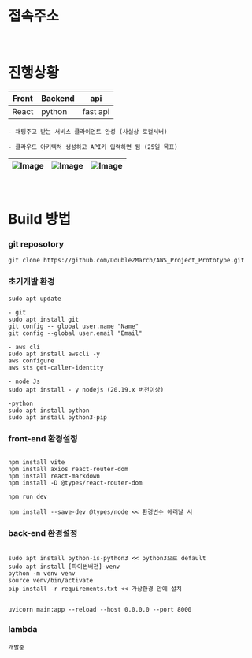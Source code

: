 # 접속주소


<br/>

# 진행상황
|Front|Backend|api|
|-|-|-|
|React|python|fast api|

```
- 채팅주고 받는 서비스 클라이언트 완성 (사실상 로컬서버)

- 클라우드 아키텍처 생성하고 API키 입력하면 됨 (25일 목표)
```

|![Image](https://github.com/user-attachments/assets/3aaf3bd6-0cca-4748-a38c-5c0731245c94)|![Image](https://github.com/user-attachments/assets/9784421b-82ae-431f-8f3a-6555d51a3707)|![Image](https://github.com/user-attachments/assets/59a2aea2-b6a6-4b25-a66a-fe618d241523)|
|-|-|-|

<br>

# Build 방법

### git reposotory
```
git clone https://github.com/Double2March/AWS_Project_Prototype.git
```

### 초기개발 환경
```
sudo apt update

- git
sudo apt install git
git config -- global user.name "Name"
git config --global user.email "Email"

- aws cli
sudo apt install awscli -y
aws configure
aws sts get-caller-identity

- node Js
sudo apt install - y nodejs (20.19.x 버전이상)

-python
sudo apt install python
sudo apt install python3-pip

```
### front-end 환경설정
```

npm install vite
npm install axios react-router-dom
npm install react-markdown
npm install -D @types/react-router-dom

npm run dev

npm install --save-dev @types/node << 환경변수 에러날 시
```
### back-end 환경설정
```

sudo apt install python-is-python3 << python3으로 default
sudo apt install [파이썬버전]-venv
python -m venv venv
source venv/bin/activate
pip install -r requirements.txt << 가상환경 안에 설치


uvicorn main:app --reload --host 0.0.0.0 --port 8000
```
### lambda
```
개발중
```
